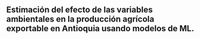 ## Estimación del efecto de las variables ambientales en la producción agrícola exportable en Antioquia usando modelos de ML.
